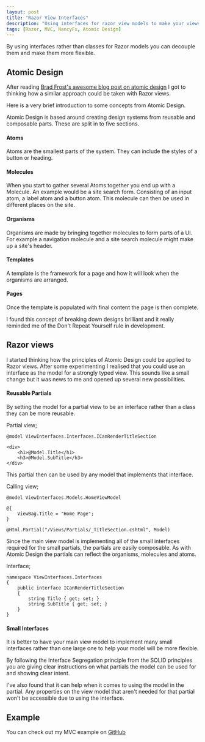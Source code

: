 ```yaml
---
layout: post
title: "Razor View Interfaces"
description: "Using interfaces for razor view models to make your views more flexible"
tags: [Razor, MVC, NancyFx, Atomic Design]
---
```


By using interfaces rather than classes for Razor models you can decouple them and make them more flexible.

## Atomic Design

After reading [Brad Frost's awesome blog post on atomic design](http://bradfrost.com/blog/post/atomic-web-design/) 
I got to thinking how a similar approach could be taken with Razor views.

Here is a very brief introduction to some concepts from Atomic Design.

Atomic Design is based around creating design systems from reusable and composable parts.
These are split in to five sections.

#### Atoms

Atoms are the smallest parts of the system. They can include the styles of a button or heading.

#### Molecules

When you start to gather several Atoms together you end up with a Molecule.
An example would be a site search form. Consisting of an input atom, a label atom and a button atom.
This molecule can then be used in different places on the site.

#### Organisms

Organisms are made by bringing together molecules to form parts of a UI.
For example a navigation molecule and a site search molecule might make up a site's header.

#### Templates

A template is the framework for a page and how it will look when the organisms are arranged.

#### Pages

Once the template is populated with final content the page is then complete.

I found this concept of breaking down designs brilliant and it really reminded me of the 
Don't Repeat Yourself rule in development.

## Razor views

I started thinking how the principles of Atomic Design could be applied to Razor views.
After some experimenting I realised that you could use an interface as the model for a strongly
typed view. This sounds like a small change but it was news to me and opened up several new possibilities.

#### Reusable Partials

By setting the model for a partial view to be an interface rather than a class they can be more reusable.

Partial view;

    @model ViewInterfaces.Interfaces.ICanRenderTitleSection
    
    <div>
        <h1>@Model.Title</h1>
        <h3>@Model.SubTitle</h3>
    </div>

This partial then can be used by any model that implements that interface.

Calling view;

    @model ViewInterfaces.Models.HomeViewModel
    
    @{
        ViewBag.Title = "Home Page";
    }
    
    @Html.Partial("/Views/Partials/_TitleSection.cshtml", Model)

Since the main view model is implementing all of the small interfaces required for the small partials, 
the partials are easily composable. As with Atomic Design the partials can reflect the organisms, 
molecules and atoms.

Interface;

    namespace ViewInterfaces.Interfaces
    {
        public interface ICanRenderTitleSection
        {
            string Title { get; set; }
            string SubTitle { get; set; }
        }
    }

#### Small Interfaces

It is better to have your main view model to implement many small interfaces rather than one large one 
to help your model will be more flexible.

By following the Interface Segregation principle from the SOLID principles you are giving clear 
instructions on what partials the model can be used for and showing clear intent.

I've also found that it can help when it comes to using the model in the partial. Any properties on the 
view model that aren't needed for that partial won't be accessible due to using the interface.

## Example

You can check out my MVC example on [GitHub](https://github.com/MartinT86/ViewInterfaces)